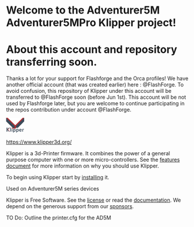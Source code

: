 # Welcome to the Adventurer5M Adventurer5MPro Klipper project!

# About this account and repository transferring soon.
Thanks a lot for your support for Flashforge and the Orca profiles! 
We have another official account (that was created earlier) here : @FlashForge. 
To avoid confusion, this repository of Klipper under this account will be transferred to @FlashForge soon (before Jun 1st). This account will be not used by Flashforge later, but you are welcome to continue participating in the repos contribution under account @FlashForge.

[![Klipper](docs/img/klipper-logo-small.png)](https://www.klipper3d.org/)

https://www.klipper3d.org/

Klipper is a 3d-Printer firmware. It combines the power of a general
purpose computer with one or more micro-controllers. See the
[features document](https://www.klipper3d.org/Features.html) for more
information on why you should use Klipper.

To begin using Klipper start by
[installing](https://www.klipper3d.org/Installation.html) it.

Used on Adventurer5M series devices

Klipper is Free Software. See the [license](COPYING) or read the
[documentation](https://www.klipper3d.org/Overview.html). We depend on
the generous support from our
[sponsors](https://www.klipper3d.org/Sponsors.html).


TO Do: Outline the printer.cfg for the AD5M
